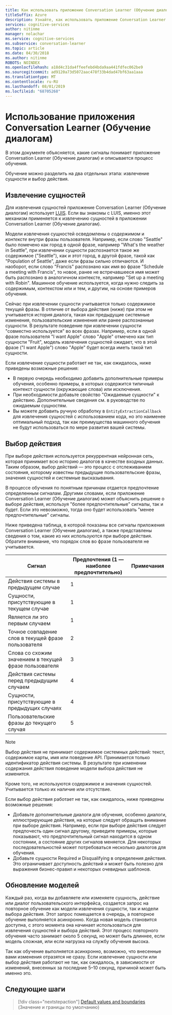 ```yaml
---
title: Как использовать приложение Conversation Learner (Обучение диалогам) Microsoft Cognitive Services | Документация Майкрософт
titleSuffix: Azure
description: Узнайте, как использовать приложение Conversation Learner (Обучение диалогам).
services: cognitive-services
author: nitinme
manager: nolachar
ms.service: cognitive-services
ms.subservice: conversation-learner
ms.topic: article
ms.date: 04/30/2018
ms.author: nitinme
ROBOTS: NOINDEX
ms.openlocfilehash: a18d4c31da4ffeefebd4bda9aa441fdfec062be9
ms.sourcegitcommit: ad9120a73d5072aac478f33b4dad47bf63aa1aaa
ms.translationtype: MT
ms.contentlocale: ru-RU
ms.lasthandoff: 08/01/2019
ms.locfileid: "68705268"
---
```

# <a name="how-to-teach-with-conversation-learner"></a>Использование приложения Conversation Learner (Обучение диалогам) 

В этом документе объясняется, какие сигналы понимает приложение Conversation Learner (Обучение диалогам) и описывается процесс обучения.  

Обучение можно разделить на два отдельных этапа: извлечение сущности и выбор действия.

## <a name="entity-extraction"></a>Извлечение сущностей

Для извлечения сущностей приложение Conversation Learner (Обучение диалогам) использует [LUIS](https://www.luis.ai).  Если вы знакомы с LUIS, именно этот механизм применяется к извлечению сущностей в приложении Conversation Learner (Обучение диалогам).

Модели извлечения сущностей осведомлены о *содержимом* и *контексте* внутри фразы пользователя.  Например, если слово "Seattle" было помечено как город в одной фразе, например "What's the weather in Seattle", при извлечении сущности распознается такое же содержимое ("Seattle"), как и этот город, в другой фразе, такой как "Population of Seattle", даже если фразы сильно отличаются.  И наоборот, если слово "Francis" распознано как имя во фразе "Schedule a meeting with Francis", то новое, ранее не встречавшееся имя может быть распознано в аналогичном контексте, например "Set up a meeting with Robin".  Машинное обучение используется, когда нужно следить за содержимым, контекстом или и тем, и другим, на основе примеров обучения.

Сейчас при извлечении сущности учитывается только содержимое текущей фразы.  В отличие от выбора действия (ниже) при этом не учитывается история диалога, такая как предыдущие системные изменения, пользовательские изменения или ранее распознанные сущности.  В результате поведение при извлечении сущности "совместно используется" во всех фразах.  Например, если в одной фразе пользователя "I want Apple" слово "Apple" отмечено как тип сущности "Fruit", модель извлечения сущностей ожидает, что в этой фразе ("I want Apple") слово "Apple" будет всегда иметь такой тип сущности.

Если извлечение сущности работает не так, как ожидалось, ниже приведены возможные решения:

- В первую очередь необходимо добавить дополнительные примеры обучения, особенно примеры, в которых содержится типичный контекст сущности (окружающие слова) или исключения.
- При необходимости добавьте свойство "Ожидаемые сущности" к действию.  Дополнительные сведения см. в руководстве по ожидаемым сущностям.
- Вы можете добавить ручную обработку в `EntityExtractionCallback` для извлечения сущностей с использованием кода, но это наименее оптимальный подход, так как преимущества машинного обучения не будут использоваться по мере развития вашей системы.

## <a name="action-selection"></a>Выбор действия

При выборе действия используется рекуррентная нейронная сеть, которая принимает всю историю диалогов в качестве входных данных.  Таким образом, выбор действий — это процесс с отслеживанием состояния, которому известны предыдущие пользовательские фразы, значения сущностей и системные высказывания.  

В процессе обучения по понятным причинам отдается предпочтение определенным сигналам.  Другими словами, если приложение Conversation Learner (Обучение диалогам) может объяснить решение о выборе действия, используя "более предпочтительные" сигналы, так и будет. Если это невозможно, тогда оно будет использовать "менее предпочтительные" сигналы.

Ниже приведена таблица, в которой показаны все сигналы приложения Conversation Learner (Обучение диалогам), а также представлены сведения о том, какие из них используются при выборе действия.  Обратите внимание, что порядок слов во фразе пользователя не учитывается.

Сигнал | Предпочтения (1 — наиболее предпочтительно) | Примечания
--- | --- | --- 
Действия системы в предыдущем случае | 1 | 
Сущности, присутствующие в текущем случае | 1 | 
Является ли это первым случаем | 1 |
Точное совпадение слов в текущей фразе пользователя | 2 | 
Слова со схожим значением в текущей фразе пользователя | 3 | 
Действия системы перед предыдущим случаем | 4 |
Сущности, присутствующие в предыдущих случаях | 4 | 
Пользовательские фразы до текущего случая | 5 | 

> [!NOTE]
> Выбор действия не принимает содержимое системных действий: текст, содержимое карты, имя или поведение API. Принимается только идентификатор действия системы.  В результате при изменении содержания действия поведение модели выбора действия не изменится.
>
> Кроме того, не используются содержимое и значения сущностей. Учитывается только их наличие или отсутствие.

Если выбор действия работает не так, как ожидалось, ниже приведены возможные решения:

- Добавьте дополнительные диалоги для обучения, особенно диалоги, иллюстрирующие действия, на которые следует обращать внимание при выборе действия.  Например, если при выборе действия следует предпочесть один сигнал другому, приведите примеры, которые показывают, что предпочтительный сигнал находится в одном состоянии, а состояние других сигналов меняется.  Для некоторых последовательностей может потребоваться несколько диалогов для обучения.
- Добавьте сущности Required и Disqualifying в определения действия.  Это ограничивает доступность действий и может быть полезно для выражения бизнес-правил и некоторых очевидных шаблонов. 

## <a name="updates-to-models"></a>Обновление моделей

Каждый раз, когда вы добавляете или изменяете сущность, действие или диалог пользовательского интерфейса, создается запрос на повторное обучение как модели извлечения сущности, так и модели выбора действия.  Этот запрос помещается в очередь, а повторное обучение выполняется асинхронно.  Когда новая модель становится доступна, с этого момента она начинает использоваться для извлечения сущностей и выбора действий.  Этот процесс повторного обучения часто занимает около 5 секунд, но может быть длиннее, если модель сложная, или если нагрузка на службу обучения высока.

Так как обучение выполняется асинхронно, возможно, что внесенные вами изменения отразятся не сразу.  Если извлечение сущности или выбор действия работают не так, как ожидалось, в зависимости от изменений, внесенных за последние 5–10 секунд, причиной может быть именно это.

## <a name="next-steps"></a>Следующие шаги

> [!div class="nextstepaction"]
> [Default values and boundaries](./cl-values-and-boundaries.md) (Значение и границы по умолчанию)
